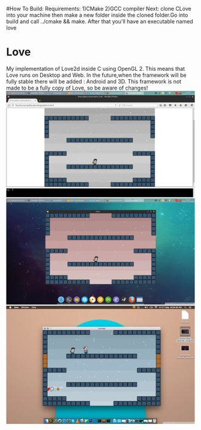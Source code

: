 #How To Build:
Requirements: 
1)CMake
2)GCC compiler
Next:
clone CLove into your machine then make a new folder inside the cloned folder.Go into build and call ../cmake && make. After that you'll have an executable named love

# Love
My implementation of Love2d inside C using OpenGL 2. This means that Love runs on Desktop and Web.
In the future,when the framework will be fully stable there will be added : Android and 3D.
This framework is not made to be a fully copy of Love, so be aware of changes!
![Image 1:](data/1.png?raw=true "Web")
![Image 2:](data/2.png?raw=true "Linux")
![Image 2:](data/3.png?raw=true "Os X")


